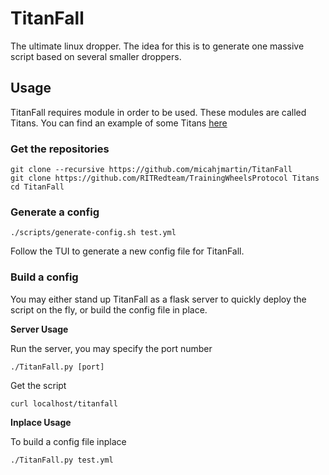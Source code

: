 # TitanFall
The ultimate linux dropper. The idea for this is to generate one massive script
based on several smaller droppers.

## Usage
TitanFall requires module in order to be used. These modules are called Titans. You can find an example of some Titans [here](https://github.com/RITRedteam/TrainingWheelsProtocol)

### Get the repositories
```
git clone --recursive https://github.com/micahjmartin/TitanFall
git clone https://github.com/RITRedteam/TrainingWheelsProtocol Titans
cd TitanFall
```

### Generate a config
`./scripts/generate-config.sh test.yml`

Follow the TUI to generate a new config file for TitanFall.

### Build a config
You may either stand up TitanFall as a flask server to quickly deploy the script on the fly, or build the config file in place.

**Server Usage**

Run the server, you may specify the port number
```
./TitanFall.py [port]
```
Get the script
```
curl localhost/titanfall
```

**Inplace Usage**

To build a config file inplace
```
./TitanFall.py test.yml
```
